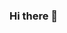 ### Hi there 👋

<!--
**absaitovdev/absaitovdev** is a ✨ _special_ ✨ repository because its `README.md` (this file) appears on your GitHub profile.
<img src="https://media.tenor.com/mGgWY8RkgYMAAAAC/hello-world.gif" width="100%" style="border-radius: 5px;" />
Here are some ideas to get you started:

- 🔭 I’m currently working on ...
- 🌱 I’m currently learning ...
- 👯 I’m looking to collaborate on ...
- 🤔 I’m looking for help with ...
- 💬 Ask me about ...
- 📫 How to reach me: ...
- 😄 Pronouns: ...
- ⚡ Fun fact: ...
-->
